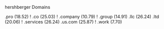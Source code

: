 hershberger Domains

  .pro (18.52)
! .co (25.03)
! .company (10.79)
! .group (14.91)
  .llc (26.24)
  .ltd (20.06)
! .services (26.24)
  .us.com (25.87)
! .work (7.70)
